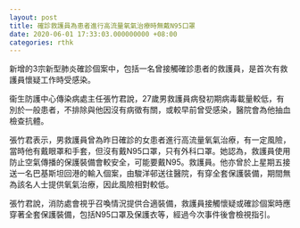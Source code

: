 ```yaml
---
layout: post
title: 確診救護員為患者進行高流量氧氣治療時無戴N95口罩
date: 2020-06-01 17:33:03.000000000 +08:00
categories: rthk
---
```


新增的3宗新型肺炎確診個案中，包括一名曾接觸確診患者的救護員，是首次有救護員懷疑工作時受感染。

衞生防護中心傳染病處主任張竹君說，27歲男救護員病發初期病毒載量較低，有別於一般患者，不排除與他因沒有病徵有關，或較早前曾受感染，醫院會為他抽血檢查抗體。

張竹君表示，男救護員曾為昨日確診的女患者進行高流量氧氣治療，有一定風險，當時他有戴眼罩和手套，但沒有戴N95口罩，只有外科口罩。她認為，救護員使用防止空氣傳播的保護裝備會較安全，可能要戴N95。救護員。他亦曾於上星期五接送一名巴基斯坦回港的輸入個案，由駿洋邨送往醫院，有穿全套保護裝備，期間無為該名人士提供氧氣治療，因此風險相對較低。

張竹君說，消防處會視乎召喚情況提供合適裝備，救護員接觸懷疑或確診個案時應穿著全套保護裝備，包括N95口罩及保護衣等，經過今次事件後會檢視指引。
